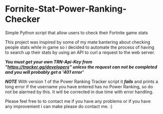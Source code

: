 # Fornite-Stat-Power-Ranking-Checker
Simple Python script that allow users to check their Fortnite game stats

This project was inspired by some of my mate bantering about checking people stats while in game so i decided to automate the process of having to search up their stats by using an API to curl a request to the web server.

***You must get your own TRN-Api-Key from "https://tracker.gg/developers" unless the request can not be completed and you will probably get a '401 error'***

***NOTE***
With version 1 of the Power Ranking Tracker script it ***fails*** and prints a long error if the username you have entered has no Power Ranking, so do not be alarmed by this. It will be corrected in due time with error handling.

Please feel free to to contact me if you have any problems or if you have any improvement i can make please do contact me. :)
